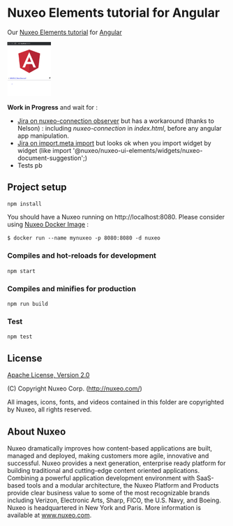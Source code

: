 # Nuxeo Elements tutorial for Angular

Our [Nuxeo Elements tutorial](https://doc.nuxeo.com/nxdoc/nuxeo-elements-tutorial/) for [Angular](https://angular.io/)

<img src="https://github.com/mlefree/nuxeo-elements-tutorial-angular/raw/master/screenshots/nuxeo-angular.png" style="width:100px;">

**Work in Progress** and wait for :
- [Jira on nuxeo-connection observer](https://jira.nuxeo.com/browse/ELEMENTS-955) but has a workaround (thanks to Nelson) : including *nuxeo-connection* in *index.html*, before any angular app manipulation.
- [Jira on import.meta import](https://jira.nuxeo.com/browse/ELEMENTS-960) but looks ok when you import widget by widget (like import '@nuxeo/nuxeo-ui-elements/widgets/nuxeo-document-suggestion';)
- Tests pb

## Project setup

```
npm install
```

You should have a Nuxeo running on http://localhost:8080. 
Please consider using [Nuxeo Docker Image](https://hub.docker.com/_/nuxeo/) :

``` 
$ docker run --name mynuxeo -p 8080:8080 -d nuxeo
```

### Compiles and hot-reloads for development

```
npm start
```

### Compiles and minifies for production

```
npm run build
```

### Test

```
npm test
```

## License

[Apache License, Version 2.0](http://www.apache.org/licenses/LICENSE-2.0.html) 

(C) Copyright Nuxeo Corp. (http://nuxeo.com/)

All images, icons, fonts, and videos contained in this folder are copyrighted by Nuxeo, all rights reserved.

## About Nuxeo

Nuxeo dramatically improves how content-based applications are built, managed and deployed, making customers more agile, innovative and successful. Nuxeo provides a next generation, enterprise ready platform for building traditional and cutting-edge content oriented applications. Combining a powerful application development environment with SaaS-based tools and a modular architecture, the Nuxeo Platform and Products provide clear business value to some of the most recognizable brands including Verizon, Electronic Arts, Sharp, FICO, the U.S. Navy, and Boeing. Nuxeo is headquartered in New York and Paris. More information is available at www.nuxeo.com.

